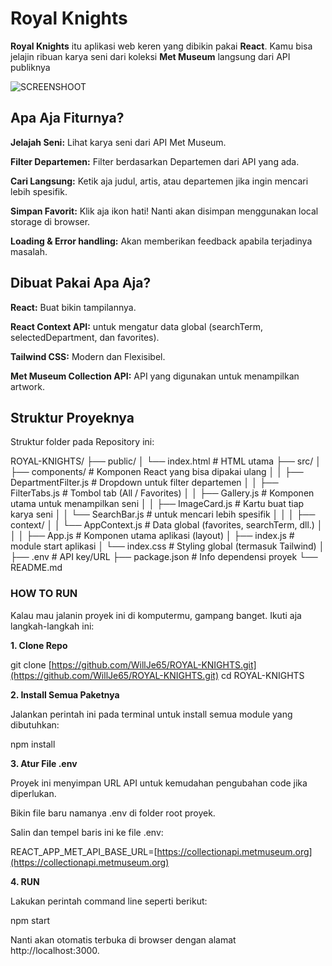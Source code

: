# Royal Knights 

**Royal Knights** itu aplikasi web keren yang dibikin pakai **React**. Kamu bisa jelajin ribuan karya seni dari koleksi **Met Museum** langsung dari API publiknya

![SCREENSHOOT](URL_UNTUK_SCREENSHOt)

## Apa Aja Fiturnya?

**Jelajah Seni:** Lihat karya seni dari API Met Museum.

**Filter Departemen:** Filter berdasarkan Departemen dari API yang ada.

**Cari Langsung:** Ketik aja judul, artis, atau departemen jika ingin mencari lebih spesifik.

**Simpan Favorit:** Klik aja ikon hati! Nanti akan disimpan menggunakan local storage di browser.

**Loading & Error handling:** Akan memberikan feedback apabila terjadinya masalah.

## Dibuat Pakai Apa Aja?

**React:** Buat bikin tampilannya.

**React Context API:** untuk mengatur data global (searchTerm, selectedDepartment, dan favorites).

**Tailwind CSS:** Modern dan Flexisibel.

**Met Museum Collection API:** API yang digunakan untuk menampilkan artwork.

## Struktur Proyeknya

Struktur folder pada Repository ini:

ROYAL-KNIGHTS/
├── public/
│   └── index.html       # HTML utama
├── src/
│   ├── components/      # Komponen React yang bisa dipakai ulang
│   │   ├── DepartmentFilter.js # Dropdown untuk filter departemen
│   │   ├── FilterTabs.js       # Tombol tab (All / Favorites)
│   │   ├── Gallery.js          # Komponen utama untuk menampilkan seni
│   │   ├── ImageCard.js        # Kartu buat tiap karya seni
│   │   └── SearchBar.js        # untuk mencari lebih spesifik
│   │
│   ├── context/
│   │   └── AppContext.js       # Data global (favorites, searchTerm, dll.)
│   │
│   ├── App.js           # Komponen utama aplikasi (layout)
│   ├── index.js         # module start aplikasi
│   └── index.css        # Styling global (termasuk Tailwind)
│
├── .env                 # API key/URL
├── package.json         # Info dependensi proyek
└── README.md            


### HOW TO RUN

Kalau mau jalanin proyek ini di komputermu, gampang banget. Ikuti aja langkah-langkah ini:

**1. Clone Repo**

git clone [https://github.com/WillJe65/ROYAL-KNIGHTS.git](https://github.com/WillJe65/ROYAL-KNIGHTS.git)
cd ROYAL-KNIGHTS


**2. Install Semua Paketnya**

Jalankan perintah ini pada terminal untuk install semua module yang dibutuhkan:

npm install


**3. Atur File .env** 

Proyek ini menyimpan URL API untuk kemudahan pengubahan code jika diperlukan.

Bikin file baru namanya .env di folder root proyek.

Salin dan tempel baris ini ke file .env:

REACT_APP_MET_API_BASE_URL=[https://collectionapi.metmuseum.org](https://collectionapi.metmuseum.org)

**4. RUN**

Lakukan perintah command line seperti berikut:

npm start


Nanti akan otomatis terbuka di browser dengan alamat http://localhost:3000.
